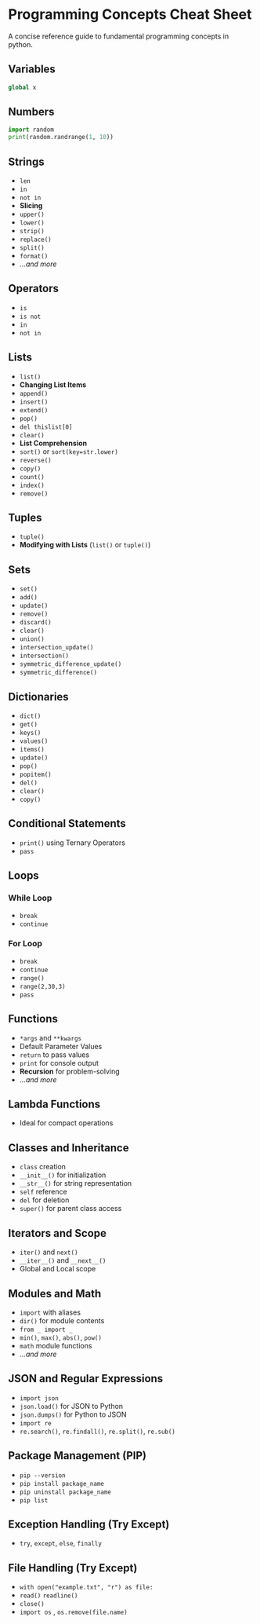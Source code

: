 # Programming Concepts Cheat Sheet

A concise reference guide to fundamental programming concepts in python.

## Variables
```python
global x
```
## Numbers
```python
import random
print(random.randrange(1, 10))
```
## Strings
- `len`
- `in`
- `not in`
- **Slicing**
- `upper()`
- `lower()`
- `strip()`
- `replace()`
- `split()`
- `format()`
- *...and more*

## Operators
- `is`
- `is not`
- `in`
- `not in`

## Lists
- `list()`
- **Changing List Items**
- `append()`
- `insert()`
- `extend()`
- `pop()`
- `del thislist[0]`
- `clear()`
- **List Comprehension**
- `sort()` or `sort(key=str.lower)`
- `reverse()`
- `copy()`
- `count()`
- `index()`
- `remove()`

## Tuples
- `tuple()`
- **Modifying with Lists** (`list()` or `tuple()`)

## Sets
- `set()`
- `add()`
- `update()`
- `remove()`
- `discard()`
- `clear()`
- `union()`
- `intersection_update()`
- `intersection()`
- `symmetric_difference_update()`
- `symmetric_difference()`

## Dictionaries
- `dict()`
- `get()`
- `keys()`
- `values()`
- `items()`
- `update()`
- `pop()`
- `popitem()`
- `del()`
- `clear()`
- `copy()`

## Conditional Statements
- `print()` using Ternary Operators
- `pass`

## Loops

### While Loop
- `break`
- `continue`

### For Loop
- `break`
- `continue`
- `range()`
- `range(2,30,3)`
- `pass`

## Functions
- `*args` and `**kwargs`
- Default Parameter Values
- `return` to pass values
- `print` for console output
- **Recursion** for problem-solving
- *...and more*

## Lambda Functions
- Ideal for compact operations

## Classes and Inheritance
- `class` creation
- `__init__()` for initialization
- `__str__()` for string representation
- `self` reference
- `del` for deletion
- `super()` for parent class access

## Iterators and Scope
- `iter()` and `next()`
- `__iter__()` and `__next__()`
- Global and Local scope

## Modules and Math
- `import` with aliases
- `dir()` for module contents
- `from _ import _`
- `min()`, `max()`, `abs()`, `pow()`
- `math` module functions
- *...and more*

## JSON and Regular Expressions
- `import json`
- `json.load()` for JSON to Python
- `json.dumps()` for Python to JSON
- `import re`
- `re.search()`, `re.findall()`, `re.split()`, `re.sub()`

## Package Management (PIP)
- `pip --version`
- `pip install package_name`
- `pip uninstall package_name`
- `pip list`

## Exception Handling (Try Except)
- `try`, `except`, `else`, `finally`

## File Handling (Try Except)
-  `with open("example.txt", "r") as file:`
- `read()` `readline()`
- `close()`
- `import os` , `os.remove(file.name)` 
